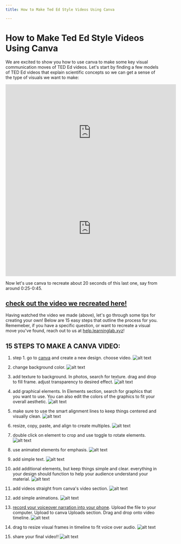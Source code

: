 ```yaml
---
title: How to Make Ted Ed Style Videos Using Canva

---
```


# How to Make Ted Ed Style Videos Using Canva

We are excited  to show you how to use canva to make some key visual communication moves of TED Ed videos. Let's start by finding a few models of TED Ed videos that explain scientific concepts so we can get a sense of the type of visuals we want to make:
<iframe width="560" height="315" src="https://www.youtube.com/embed/MMmOLN5zBLY" title="YouTube video player" frameborder="0" allow="accelerometer; autoplay; clipboard-write; encrypted-media; gyroscope; picture-in-picture" allowfullscreen></iframe>


<iframe width="560" height="315" src="https://www.youtube.com/embed/g9Szzb2YBXY?start=25" title="YouTube video player" frameborder="0" allow="accelerometer; autoplay; clipboard-write; encrypted-media; gyroscope; picture-in-picture" allowfullscreen></iframe>

Now let's use canva to recreate about 20 seconds of this last one, say from around 0:25-0:45.

## [check out the video we recreated here!](https://www.canva.com/design/DAE4h12vA8c/fgdR2CiuGlmhuxVn2OdELg/watch?utm_content=DAE4h12vA8c&utm_campaign=designshare&utm_medium=link&utm_source=publishsharelink)


Having watched the video we made (above), let's go through some tips for creating your own! Below are 15 easy steps that outline the process for you. Rememeber, if you have a specific question, or want to recreate a visual move you've found, reach out to us at [help.learninglab.xyz](http://help.learninglab.xyz)!

## 15 STEPS TO MAKE A CANVA VIDEO:

1. step 1. go to [canva](http://www.canva.com) and create a new design. choose video.
![alt text](https://files.slack.com/files-pri/T0HTW3H0V-F033BF7EQDB/canvavideo_createdesign_360.gif?pub_secret=d10c24bbb0)

2. change background color.
![alt text](https://files.slack.com/files-pri/T0HTW3H0V-F032ZR05ZTR/screen_shot_2022-02-16_at_3.11.33_pm.png?pub_secret=cb1e9d8342)

3. add texture to background. In photos, search for texture. drag and drop to fill frame. adjust transparency to desired effect.
![alt text](https://files.slack.com/files-pri/T0HTW3H0V-F033T2JR465/screen_shot_2022-02-16_at_3.15.03_pm.png?pub_secret=77e593634e)

4. add graphical elements. In Elements section, search for graphics that you want to use. You can also edit the colors of the graphics to fit your overall aesthetic.
![alt text](https://files.slack.com/files-pri/T0HTW3H0V-F033T2ZS397/screen_shot_2022-02-16_at_3.17.54_pm.png?pub_secret=2adf943e31)

5. make sure to use the smart alignment lines to keep things centered and visually clean.
![alt text](https://files.slack.com/files-pri/T0HTW3H0V-F033EF19Q2X/screen_shot_2022-02-16_at_3.20.47_pm.png?pub_secret=3608ae1564)

6. resize, copy, paste, and align to create multiples.
![alt text](https://files.slack.com/files-pri/T0HTW3H0V-F033T48V2UR/screen_shot_2022-02-16_at_3.26.07_pm.png?pub_secret=5f1308714c)

7. double click on element to crop and use toggle to rotate elements.
![alt text](https://files.slack.com/files-pri/T0HTW3H0V-F033GRLBFSQ/canvavideo_resizecroprotate_360.gif?pub_secret=dc95c20c12)

8. use animated elements for emphasis.
![alt text](https://files.slack.com/files-pri/T0HTW3H0V-F033GSCMR7E/screen_shot_2022-02-16_at_3.33.51_pm.png?pub_secret=85938b0513)

9. add simple text.
![alt text](https://files.slack.com/files-pri/T0HTW3H0V-F033T60UAGZ/screen_shot_2022-02-16_at_3.36.09_pm.png?pub_secret=7351cd3d8e)

10. add additional elements, but keep things simple and clear. everything in your design should function to help your audience understand your material.
![alt text](https://files.slack.com/files-pri/T0HTW3H0V-F0337TS7XE2/screen_shot_2022-02-16_at_3.37.42_pm.png?pub_secret=819002fd16)

11. add videos straight from canva's video section.
![alt text](https://files.slack.com/files-pri/T0HTW3H0V-F033EJ59GUA/canvavideo_addvideo_360.gif?pub_secret=df3835fcf1)

12. add simple animations.
![alt text](https://files.slack.com/files-pri/T0HTW3H0V-F033T7H4YMP/canvavideo_animate_360.gif?pub_secret=a6663adc22)

13. [record your voiceover narration into your phone](https://www.youtube.com/watch?v=LeGq-5SYqXQ). Upload the file to your computer. Upload to canva Uploads section. Drag and drop onto video timeline.
![alt text](https://files.slack.com/files-pri/T0HTW3H0V-F033BNRJE13/canvavideo_addvo_360.gif?pub_secret=6406516c9f)

14. drag to resize visual frames in timeline to fit voice over audio.
![alt text](https://files.slack.com/files-pri/T0HTW3H0V-F033EM8T5PD/canvavideo_adjusttiming_360.gif?pub_secret=be40d35068)

15. share your final video!!
![alt text](https://files.slack.com/files-pri/T0HTW3H0V-F033H1PH3DJ/canvavideo_sharevideo_360.gif?pub_secret=3e73edc14a)